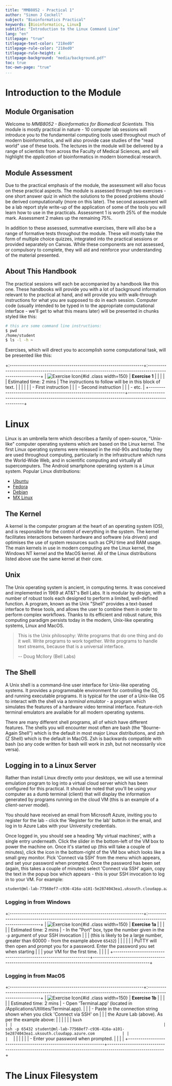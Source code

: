 ```yaml
---
title: "MMB8052 - Practical 1"
author: "Simon J Cockell"
subject: "Bioinformatics Practical"
keywords: [Bioinformatics, Linux]
subtitle: "Introduction to the Linux Command Line"
lang: "en"
titlepage: "true"
titlepage-text-color: "218ed0"
titlepage-rule-color: "218ed0"
titlepage-rule-height: 4
titlepage-background: "media/background.pdf"
toc: true
toc-own-page: "true"
...
```


# Introduction to the Module

## Module Organisation

Welcome to _MMB8052 - Bioinformatics for Biomedical Scientists_. This module is mostly practical in nature - 10 computer lab sessions will introduce you to the fundamental computing tools used throughout much of modern bioinformatics, and will also provide case studies of the "read world" use of these tools. The lectures in the module will be delivered by a range of scientists from across the Faculty of Medical Sciences, and will highlight the _application_ of bioinformatics in modern biomedical research.

## Module Assessment

Due to the practical emphasis of the module, the assessment will also focus on these practical aspects. The module is assessed through two exercises - one short answer quiz in which the solutions to the posed problems should be derived computationally (more on this later). The second assessment will be a lab report style write-up of the application of some of the tools you will learn how to use in the practicals. Assessment 1 is worth 25% of the module mark. Assessment 2 makes up the remaining 75%.

In addition to these assessed, summative exercises, there will also be a range of formative tests throughout the module. These will mostly take the form of multiple choice quizzes, integrated into the practical sessions or provided separately on Canvas. While these components are not assessed, or compulsory to complete, they will aid and reinforce your understanding of the material presented.

## About This Handbook

The practical sessions will each be accompanied by a handbook like this one. These handbooks will provide you with a lot of background information relevant to the practical at hand, and will provide you with walk-through instructions for what you are supposed to do in each session. Computer code (usually intended to be typed in to the appropriate computational interface - we'll get to what this means later) will be presented in chunks styled like this:

```bash
# this are some command line instructions:
$ pwd
/home/student
$ ls -l -h ~
```

Exercises, which will direct you to accomplish some computational task, will be presented like this:

+:-----------------------------------------------------------------+:--------------------------------------------------------------------------------------------------------+
| ![](media/programming.png "Exercise Icon"){#id .class width=150} | **Exercise 1**                                                                                          |
|                                                                  |                                                                                                         |
| Estimated time: 2 mins                                           | The instructions to follow will be in this block of text.                                               |
|                                                                  |                                                                                                         |
|                                                                  | - First instruction                                                                                     |
|                                                                  | - Second instruction                                                                                    |
|                                                                  | - etc.                                                                                                  |
+------------------------------------------------------------------+---------------------------------------------------------------------------------------------------------+

# Linux

Linux is an umbrella term which describes a family of open-source, "Unix-like" computer operating systems which are based on the Linux kernel. The first Linux operating systems were released in the mid-90s and today they are used throughout computing, particularly in the infrastructure which runs the World-Wide Web, and in scientific computing and virtually all supercomputers. The Android smartphone operating system is a Linux system. Popular Linux distributions:

 - [Ubuntu](https://ubuntu.com/)
 - [Fedora](https://getfedora.org/)
 - [Debian](https://www.debian.org/)
 - [MX Linux](https://mxlinux.org/)

## The Kernel

A kernel is the computer program at the heart of an operating system (OS), and is responsible for the control of everything in the system. The kernel facilitates interactions between hardware and software (via _drivers_) and optimises the use of system resources such as CPU time and RAM usage. The main kernels in use in modern computing are the Linux kernel, the Windows NT kernel and the MacOS kernel. All of the Linux distributions listed above use the same kernel at their core.

## Unix

The Unix operating system is ancient, in computing terms. It was conceived and implemented in 1969 at AT&T's Bell Labs. It is modular by design, with a number of robust tools each designed to perform a limited, well-defined function. A program, known as the Unix "Shell" provides a text-based interface to these tools, and allows the user to combine them in order to perform complex workflows. Thanks to its efficient and robust nature, this computing paradigm persists today in the modern, Unix-like operating systems, Linux and MacOS.

>  This is the Unix philosophy: Write programs that do one thing and do it well. Write programs to work together. Write programs to handle text streams, because that is a universal interface.
>
>    -- Doug McIlory (Bell Labs)

## The Shell

A Unix shell is a command-line user interface for Unix-like operating systems. It provides a programmable environment for controlling the OS, and running executable programs. It is typical for the user of a Unix-like OS to interact with the shell via a _terminal emulator_ - a program which simulates the features of a hardware video terminal interface. Feature-rich terminal emulators are available for all modern operating systems.

There are many different shell programs, all of which have different features. The shells you will encounter most often are bash (the "Bourne-Again Shell") which is the default in most major Linux distributions, and zsh (Z Shell) which is the default in MacOS. Zsh is backwards compatible with bash (so any code written for bash will work in zsh, but not necessarily vice versa).

## Logging in to a Linux Server

Rather than install Linux directly onto your desktops, we will use a terminal emulation program to log into a virtual cloud server which has been configured for this practical. It should be noted that you'll be using your computer as a dumb terminal (client) that will display the information generated by programs running on the cloud VM (this is an example of a _client-server_ model).

You should have received an email from Microsoft Azure, inviting you to register for the lab - click the 'Register for the lab' button in the email, and log in to Azure Labs with your University credentials.

Once logged in, you should see a heading 'My virtual machines', with a single entry underneath. Click the slider in the bottom-left of the VM box to power the machine on. Once it's started up (this will take a couple of minutes), click the icon in the bottom-right of the VM box which looks like a small grey monitor. Pick 'Connect via SSH' from the menu which appears, and set your password when prompted. Once the password has been set (again, this takes a couple of minutes) select 'Connect via SSH' again, copy the text in the popup box which appears - this is your SSH invocation to log in to your VM. For example:

```bash
student@ml-lab-77568ef7-c936-416a-a101-5e2874043ea1.uksouth.cloudapp.azure.com
```

### Logging in from Windows

+:-----------------------------------------------------------------+:--------------------------------------------------------------------------------------------------------+
| ![](media/programming.png "Exercise Icon"){#id .class width=150} | **Exercise 1a**                                                                                         |
|                                                                  |                                                                                                         |
| Estimated time: 2 mins                                           | - In the "Port" box, type the number given in the `-p` argument of your SSH invocation                  |
|                                                                  | (this is likely to be a large number, greater than 60000 - from the example above `65432`)              |
|                                                                  |                                                                                                         |
|                                                                  | PuTTY will then open and prompt you for a password. Enter the password you set when starting            |
|                                                                  | your VM for the first time.                                                                             |
|                                                                  |                                                                                                         |
+------------------------------------------------------------------+---------------------------------------------------------------------------------------------------------+

### Logging in from MacOS

+:-----------------------------------------------------------------+:--------------------------------------------------------------------------------------------------------+
| ![](media/programming.png "Exercise Icon"){#id .class width=150} | **Exercise 1b**                                                                                         |
|                                                                  |                                                                                                         |
| Estimated time: 2 mins                                           | - Open 'Terminal.app' (located in /Applications/Utilities/Terminal.app).                                |
|                                                                  | - Paste in the connection string shown when you click 'Connect via SSH' on                              |
|                                                                  |   the Azure Lab (above). As per the example above:                                                      |
|                                                                  |                                                                                                         |
|                                                                  |  ```bash                                                                                                |
|                                                                  |  ssh -p 65432 student@ml-lab-77568ef7-c936-416a-a101-5e2874043ea1.uksouth.cloudapp.azure.com            |
|                                                                  |  ```                                                                                                    |
|                                                                  |                                                                                                         |
|                                                                  | - Enter your password when prompted.                                                                    |
|                                                                  |                                                                                                         |
+------------------------------------------------------------------+---------------------------------------------------------------------------------------------------------+

# The Linux Filesystem
